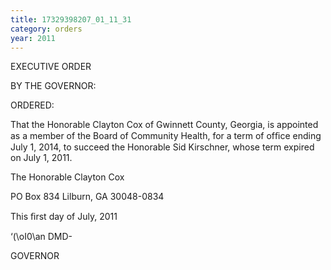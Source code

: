 ```yaml
---
title: 17329398207_01_11_31
category: orders
year: 2011
---
```

 

EXECUTIVE ORDER

BY THE GOVERNOR:

ORDERED:

That the Honorable Clayton Cox of Gwinnett County, Georgia, is
appointed as a member of the Board of Community Health, for a
term of ofﬁce ending July 1, 2014, to succeed the Honorable Sid
Kirschner, whose term expired on July 1, 2011.

The Honorable Clayton Cox

PO Box 834
Lilburn, GA 30048-0834

This ﬁrst day of July, 2011

‘(\oI0\an DMD-

GOVERNOR

